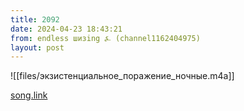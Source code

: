 ```yaml
---
title: 2092
date: 2024-04-23 18:43:21
from: endless шизing ⍼ (channel1162404975)
layout: post
---
```


![[files/экзистенциальное_поражение_ночные.m4a]]

[song.link](http://song.link/y/8x51MX1mxQw)
